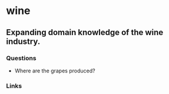 # wine
## Expanding domain knowledge of the wine industry.

### Questions
* Where are the grapes produced?

### Links
